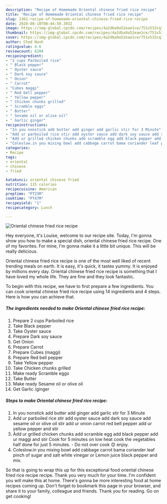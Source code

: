 ```yaml
---
description: "Recipe of Homemade Oriental chinese fried rice recipe"
title: "Recipe of Homemade Oriental chinese fried rice recipe"
slug: 1361-recipe-of-homemade-oriental-chinese-fried-rice-recipe
date: 2020-08-10T00:44:59.393Z
image: https://img-global.cpcdn.com/recipes/4a2dba9a52eae1ce/751x532cq70/oriental-chinese-fried-rice-recipe-recipe-main-photo.jpg
thumbnail: https://img-global.cpcdn.com/recipes/4a2dba9a52eae1ce/751x532cq70/oriental-chinese-fried-rice-recipe-recipe-main-photo.jpg
cover: https://img-global.cpcdn.com/recipes/4a2dba9a52eae1ce/751x532cq70/oriental-chinese-fried-rice-recipe-recipe-main-photo.jpg
author: Chad Nash
ratingvalue: 4.6
reviewcount: 6204
recipeingredient:
- "2 cups Parboiled rice"
- " Black pepper"
- " Oyster sauce"
- " Dark soy sauce"
- " Onion"
- " Carrot"
- "Cubes maggi"
- " Red bell pepper"
- " Yellow pepper"
- " Chicken chunks grilled"
- " Scramble eggs"
- " Butter"
- " Sesame oil or olive oil"
- " Garlic ginger"
recipeinstructions:
- "In you nonstick add butter add ginger add garlic stir for 3 Minute"
- "Add ur parboiled rice stir add oyster sauce add dark soy sauce add sesame oil or olive oil stir add ur onion carrot red bell pepper add ur yellow pepper and stir"
- "Add ur grilled chicken chunks add scramble egg add black pepper add ur maggi and stir Cook for 5 minutes on low heat cook the vegetables half done for just 5 minutes. Do not over cook 😊 enjoy."
- "Coleslow.in you mixing bowl add cabbage carrot bama coriander leaf pinch of sugar and salt white vinegar or Lemon juice black pepper and mix."
categories:
- Recipe
tags:
- oriental
- chinese
- fried

katakunci: oriental chinese fried 
nutrition: 115 calories
recipecuisine: American
preptime: "PT23M"
cooktime: "PT47M"
recipeyield: "1"
recipecategory: Lunch

---
```



![Oriental chinese fried rice recipe](https://img-global.cpcdn.com/recipes/4a2dba9a52eae1ce/751x532cq70/oriental-chinese-fried-rice-recipe-recipe-main-photo.jpg)

Hey everyone, it's Louise, welcome to our recipe site. Today, I'm gonna show you how to make a special dish, oriental chinese fried rice recipe. One of my favorites. For mine, I'm gonna make it a little bit unique. This will be really delicious.



Oriental chinese fried rice recipe is one of the most well liked of recent trending meals on earth. It is easy, it's quick, it tastes yummy. It is enjoyed by millions every day. Oriental chinese fried rice recipe is something that I have loved my whole life. They are fine and they look fantastic.


To begin with this recipe, we have to first prepare a few ingredients. You can cook oriental chinese fried rice recipe using 14 ingredients and 4 steps. Here is how you can achieve that.

<!--inarticleads1-->

##### The ingredients needed to make Oriental chinese fried rice recipe:

1. Prepare 2 cups Parboiled rice
1. Take  Black pepper
1. Take  Oyster sauce
1. Prepare  Dark soy sauce
1. Get  Onion
1. Prepare  Carrot
1. Prepare Cubes (maggi)
1. Prepare  Red bell pepper
1. Take  Yellow pepper
1. Take  Chicken chunks grilled
1. Make ready  Scramble eggs
1. Take  Butter
1. Make ready  Sesame oil or olive oil
1. Get  Garlic /ginger




<!--inarticleads2-->

##### Steps to make Oriental chinese fried rice recipe:

1. In you nonstick add butter add ginger add garlic stir for 3 Minute
1. Add ur parboiled rice stir add oyster sauce add dark soy sauce add sesame oil or olive oil stir add ur onion carrot red bell pepper add ur yellow pepper and stir
1. Add ur grilled chicken chunks add scramble egg add black pepper add ur maggi and stir Cook for 5 minutes on low heat cook the vegetables half done for just 5 minutes. - Do not over cook 😊 enjoy.
1. Coleslow.in you mixing bowl add cabbage carrot bama coriander leaf pinch of sugar and salt white vinegar or Lemon juice black pepper and mix.




So that is going to wrap this up for this exceptional food oriental chinese fried rice recipe recipe. Thank you very much for your time. I'm confident you will make this at home. There's gonna be more interesting food at home recipes coming up. Don't forget to bookmark this page in your browser, and share it to your family, colleague and friends. Thank you for reading. Go on get cooking!
